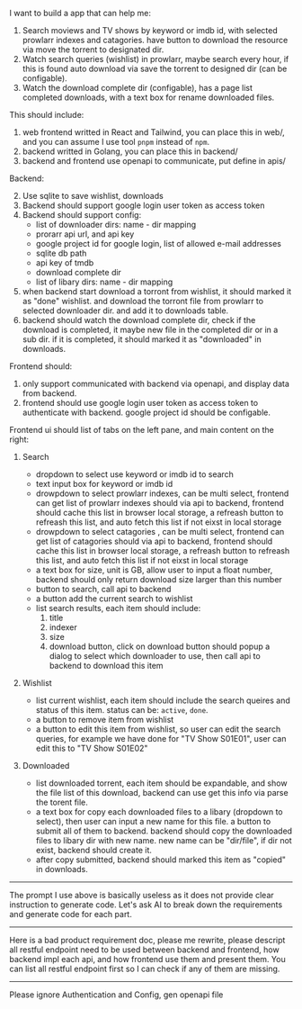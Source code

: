 I want to build a app that can help me:

1. Search moviews and TV shows by keyword or imdb id, with selected prowlarr indexes and catagories. have button to download the resource via move the torrent to designated dir.
2. Watch search queries (wishlist) in prowlarr, maybe search every hour, if this is found auto download via save the torrent to designed dir (can be configable).
3. Watch the download complete dir (configable), has a page list completed downloads, with a text box for rename downloaded files.

This should include:

1. web frontend writted in React and Tailwind, you can place this in web/, and you can assume I use tool `pnpm` instead of `npm`.
2. backend writted in Golang, you can place this in backend/
3. backend and frontend use openapi to communicate, put define in apis/

Backend:

2. Use sqlite to save wishlist, downloads
3. Backend should support google login user token as access token
4. Backend should support config:
    - list of downloader dirs: name - dir mapping
    - prorarr api url, and api key
    - google project id for google login, list of allowed e-mail addresses
    - sqlite db path
    - api key of tmdb
    - download complete dir
    - list of libary dirs: name - dir mapping
5. when backend start download a torront from wishlist, it should marked it as "done" wishlist. and download the torront file from prowlarr to selected downloader dir. and add it to downloads table.
6. backend should watch the download complete dir, check if the download is completed, it maybe new file in the completed dir or in a sub dir. if it is completed, it should marked it as "downloaded" in downloads.

Frontend should:

1. only support communicated with backend via openapi, and display data from backend.
2. frontend should use google login user token as access token to authenticate with backend. google project id should be configable.

Frontend ui should list of tabs on the left pane, and main content on the right:

1. Search

   - dropdown to select use keyword or imdb id to search
   - text input box for keyword or imdb id
   - drowpdown to select prowlarr indexes, can be multi select, frontend can get list of prowlarr indexes should via api to backend, frontend should cache this list in browser local storage, a refreash button to refreash this list, and auto fetch this list if not eixst in local storage
   - drowpdown to select catagories , can be multi select, frontend can get list of catagories should via api to backend, frontend should cache this list in browser local storage, a refreash button to refreash this list, and auto fetch this list if not eixst in local storage
   - a text box for size, unit is GB, allow user to input a float number, backend should only return download size larger than this number
   - button to search, call api to backend
   - a button add the current search to wishlist
   - list search results, each item should include:
        1. title
        2. indexer
        3. size
        4. download button, click on download button should popup a dialog to select which downloader to use, then call api to backend to download this item

2. Wishlist

   - list current wishlist, each item should include the search queires and status of this item. status can be: `active`, `done`.
   - a button to remove item from wishlist
   - a button to edit this item from wishlist, so user can edit the search queries, for example we have done for "TV Show S01E01", user can edit this to "TV Show S01E02"

3. Downloaded

   - list downloaded torrent, each item should be expandable, and show the file list of this download, backend can use get this info via parse the torent file.
   - a text box for copy each downloaded files to a libary (dropdown to select), then user can input a new name for this file. a button to submit all of them to backend. backend should copy the downloaded files to libary dir with new name. new name can be "dir/file", if dir not exist, backend should create it.
   - after copy submitted, backend should marked this item as "copied" in downloads.

-------------------------

The prompt I use above is basically useless as it does not provide clear instruction to generate code. Let's ask AI to break down the requirements and generate code for each part.

-------------------------

Here is a bad product requirement doc, please me rewrite, please descript all restful endpoint need to be used between backend and frontend, how backend impl each api, and how frontend use them and present them. You can list all restful endpoint first so I can check if any of them are missing.

-------------------------

Please ignore Authentication and Config, gen openapi file
